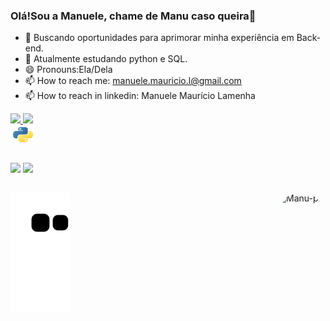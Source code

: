 ### Olá!Sou a Manuele, chame de Manu caso queira👋

- 🔭 Buscando oportunidades para aprimorar minha experiência em Back-end.
- 🌱 Atualmente estudando python e SQL.
- 😄 Pronouns:Ela/Dela
- 📫 How to reach me: manuele.mauricio.l@gmail.com
- 📫 How to reach in linkedin: Manuele Maurício Lamenha
<div align="left">
  <a href="https://github.com/Manu3052">
  <img height="180em" src="https://github-readme-stats.vercel.app/api?username=Manu3052&show_icons=true&theme=dark&include_all_commits=true&count_private=true"/>
  <img height="180em" src="https://github-readme-stats.vercel.app/api/top-langs/?username=Manu3052&layout=compact&langs_count=7&theme=dark"/>
</div>
    <img align="center" alt="Manu-Python" height="30" width="40" src="https://raw.githubusercontent.com/devicons/devicon/master/icons/python/python-original.svg">
</div>
  
  ##
 
<div>
  <a href = "mailto:manuele.mauricio.l@gmail.com"><img src="https://img.shields.io/badge/-Gmail-%23333?style=for-the-badge&logo=gmail&logoColor=white" target="_blank"></a>
  <a href="https://www.linkedin.com/in/manuele-maurício-lamenha-99460a216/" target="_blank"><img src="https://img.shields.io/badge/-LinkedIn-%230077B5?style=for-the-badge&logo=linkedin&logoColor=white" target="_blank"></a>
  
 ##
  
 <div>
    <img align="right" alt="Manu-pic" height="150" style="border-radius:50px;" 
 src="https://picrew.me/image_maker/368645/complete?cd=BYcLWVZZ0f"
         
   ![Snake animation](https://github.com/rafaballerini/rafaballerini/blob/output/github-contribution-grid-snake.svg)
    
